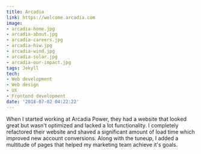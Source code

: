 ```yaml
---
title: Arcadia
link: https://welcome.arcadia.com
image:
- arcadia-home.jpg
- arcadia-about.jpg
- arcadia-careers.jpg
- arcadia-hiw.jpg
- arcadia-wind.jpg
- arcadia-solar.jpg
- arcadia-our-impact.jpg
tags: Jekyll
tech:
- Web development
- Web design
- UX
- Frontend development
date: '2018-07-02 04:22:22'
---
```

When I started working at Arcadia Power, they had a website that looked great but wasn't optimized and lacked a lot functionality. I completely refactored their website and shaved a significant amount of load time which improved new account conversions. Along with the tuneup, I added a multitude of pages that helped my marketing team achieve it's goals.
